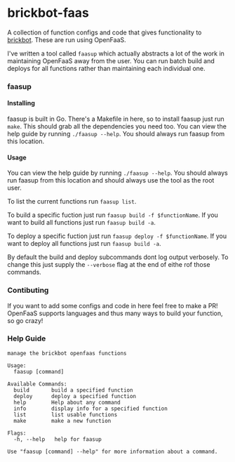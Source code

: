 # brickbot-faas

A collection of function configs and code that gives functionality to [brickbot](https://github.com/redbrick/brickbot). These are run using OpenFaaS. 

I've written a tool called `faasup` which actually abstracts a lot of the work in maintaining OpenFaaS away from the user. You can run batch build and deploys for all functions rather than maintaining each individual one.

### faasup

#### Installing

faasup is built in Go. There's a Makefile in here, so to install faasup just run `make`. This should grab all the dependencies you need too. You can view the help guide by running `./faasup --help`. You should always run faasup from this location.

#### Usage 

You can view the help guide by running `./faasup --help`. You should always run faasup from this location and should always use the tool as the root user.

To list the current functions run `faasup list`. 

To build a specific fuction just run `faasup build -f $functionName`. If you want to build all functions just run `faasup build -a`.

To deploy a specific fuction just run `faasup deploy -f $functionName`. If you want to deploy all functions just run `faasup build -a`.

By default the build and deploy subcommands dont log output verbosely. To change this just supply the `--verbose` flag at the end of eithe rof those commands.


### Contibuting

If you want to add some configs and code in here feel free to make a PR! OpenFaaS supports languages and thus many ways to build your function, so go crazy!

### Help Guide

```
manage the brickbot openfaas functions

Usage:
  faasup [command]

Available Commands:
  build       build a specified function
  deploy      deploy a specified function
  help        Help about any command
  info        display info for a specified function
  list        list usable functions
  make        make a new function

Flags:
  -h, --help   help for faasup

Use "faasup [command] --help" for more information about a command.


```
